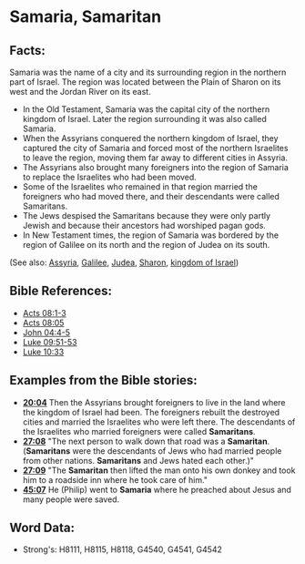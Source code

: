 # Samaria, Samaritan #

## Facts: ##

Samaria was the name of a city and its surrounding region in the northern part of Israel. The region was located between the Plain of Sharon on its west and the Jordan River on its east.

* In the Old Testament, Samaria was the capital city of the northern kingdom of Israel. Later the region surrounding it was also called Samaria.
* When the Assyrians conquered the northern kingdom of Israel, they captured the city of Samaria and forced most of the northern Israelites to leave the region, moving them far away to different cities in Assyria.
* The Assyrians also brought many foreigners into the region of Samaria to replace the Israelites who had been moved.
* Some of the Israelites who remained in that region married the foreigners who had moved there, and their descendants were called Samaritans.
* The Jews despised the Samaritans because they were only partly Jewish and because their ancestors had worshiped pagan gods.
* In New Testament times, the region of Samaria was bordered by the region of Galilee on its north and the region of Judea on its south.

(See also: [Assyria](../names/assyria.md), [Galilee](../names/galilee.md), [Judea](../names/judea.md), [Sharon](../names/sharon.md), [kingdom of Israel](../names/kingdomofisrael.md))

## Bible References: ##

* [Acts 08:1-3](rc://en/tn/help/act/08/01)
* [Acts 08:05](rc://en/tn/help/act/08/05)
* [John 04:4-5](rc://en/tn/help/jhn/04/04)
* [Luke 09:51-53](rc://en/tn/help/luk/09/51)
* [Luke 10:33](rc://en/tn/help/luk/10/33)

## Examples from the Bible stories: ##

* __[20:04](rc://en/tn/help/obs/20/04)__ Then the Assyrians brought foreigners to live in the land where the kingdom of Israel had been. The foreigners rebuilt the destroyed cities and married the Israelites who were left there. The descendants of the Israelites who married foreigners were called __Samaritans__.
* __[27:08](rc://en/tn/help/obs/27/08)__ "The next person to walk down that road was a __Samaritan__. (__Samaritans__ were the descendants of Jews who had married people from other nations. __Samaritans__ and Jews hated each other.)"
* __[27:09](rc://en/tn/help/obs/27/09)__ "The __Samaritan__ then lifted the man onto his own donkey and took him to a roadside inn where he took care of him."
* __[45:07](rc://en/tn/help/obs/45/07)__ He (Philip) went to __Samaria__ where he preached about Jesus and many people were saved.

## Word Data: ##

* Strong's: H8111, H8115, H8118, G4540, G4541, G4542
